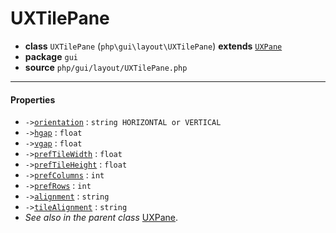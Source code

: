 # UXTilePane

- **class** `UXTilePane` (`php\gui\layout\UXTilePane`) **extends** [`UXPane`](https://github.com/jphp-group/jphp-gui-ext/blob/master/jphp-gui-ext/api-docs/classes/php/gui/layout/UXPane.md)
- **package** `gui`
- **source** `php/gui/layout/UXTilePane.php`

---

#### Properties

- `->`[`orientation`](#prop-orientation) : `string HORIZONTAL or VERTICAL`
- `->`[`hgap`](#prop-hgap) : `float`
- `->`[`vgap`](#prop-vgap) : `float`
- `->`[`prefTileWidth`](#prop-preftilewidth) : `float`
- `->`[`prefTileHeight`](#prop-preftileheight) : `float`
- `->`[`prefColumns`](#prop-prefcolumns) : `int`
- `->`[`prefRows`](#prop-prefrows) : `int`
- `->`[`alignment`](#prop-alignment) : `string`
- `->`[`tileAlignment`](#prop-tilealignment) : `string`
- *See also in the parent class* [UXPane](https://github.com/jphp-group/jphp-gui-ext/blob/master/jphp-gui-ext/api-docs/classes/php/gui/layout/UXPane.md).